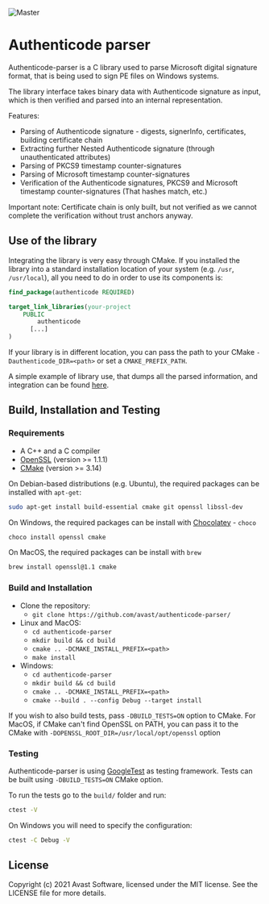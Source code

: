 ![Master](https://github.com/avast/authenticode-parser/actions/workflows/cmake.yml/badge.svg?branch=master)

# Authenticode parser
Authenticode-parser is a C library used to parse Microsoft digital signature format, that is being used to sign PE files on Windows systems.

The library interface takes binary data with Authenticode signature as input, which is then verified and parsed into an internal representation.

Features:
* Parsing of Authenticode signature - digests, signerInfo, certificates, building certificate chain
* Extracting further Nested Authenticode signature (through unauthenticated attributes)
* Parsing of PKCS9 timestamp counter-signatures
* Parsing of Microsoft timestamp counter-signatures
* Verification of the Authenticode signatures, PKCS9 and Microsoft timestamp counter-signatures (That hashes match, etc.)

Important note: Certificate chain is only built, but not verified as we cannot complete the verification without trust anchors anyway.

## Use of the library
Integrating the library is very easy through CMake. If you installed the library into a standard installation location of your system (e.g. `/usr`, `/usr/local`), all you need to do in order to use its components is:

```cmake
find_package(authenticode REQUIRED)

target_link_libraries(your-project
    PUBLIC 
        authenticode
      [...]
)
```

If your library is in different location, you can pass the path to your CMake `-Dauthenticode_DIR=<path>` or set a `CMAKE_PREFIX_PATH`.

A simple example of library use, that dumps all the parsed information, and integration can be found [here](https://github.com/avast/authenticode-parser/tree/master/examples).

## Build, Installation and Testing

### Requirements

* A C++ and a C compiler 
* [OpenSSL](https://www.openssl.org/) (version >= 1.1.1)
* [CMake](https://cmake.org/) (version >= 3.14)

On Debian-based distributions (e.g. Ubuntu), the required packages can be installed with `apt-get`:

```sh
sudo apt-get install build-essential cmake git openssl libssl-dev
```

On Windows, the required packages can be install with [Chocolatey](https://chocolatey.org/) - `choco`

```sh
choco install openssl cmake
```

On MacOS, the required packages can be install with `brew`

```sh
brew install openssl@1.1 cmake
```

### Build and Installation
* Clone the repository:
  * `git clone https://github.com/avast/authenticode-parser/`
* Linux and MacOS:
  * `cd authenticode-parser`
  * `mkdir build && cd build`
  * `cmake .. -DCMAKE_INSTALL_PREFIX=<path>`
  * `make install`
* Windows:
  * `cd authenticode-parser`
  * `mkdir build && cd build`
  * `cmake .. -DCMAKE_INSTALL_PREFIX=<path>`
  * `cmake --build . --config Debug --target install`

If you wish to also build tests, pass `-DBUILD_TESTS=ON` option to CMake. For MacOS, if CMake can't find OpenSSL on PATH, you can pass it to the CMake with `-DOPENSSL_ROOT_DIR=/usr/local/opt/openssl` option

### Testing
Authenticode-parser is using [GoogleTest](https://github.com/google/googletest) as testing framework. Tests can be built using `-DBUILD_TESTS=ON` CMake option.

To run the tests go to the `build/` folder and run:
```sh
ctest -V
```

On Windows you will need to specify the configuration:
```sh
ctest -C Debug -V
```


## License

Copyright (c) 2021 Avast Software, licensed under the MIT license. See the LICENSE file for more details.
